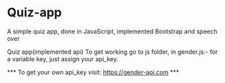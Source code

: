 # Quiz-app
A simple quiz app, done in JavaScript, implemented Bootstrap and speech over


Quiz app(implemented api) To get working go to js folder, in gender.js:- for a variable key, just assign your api_key.

*** To get your own api_key visit: https://gender-api.com ***
